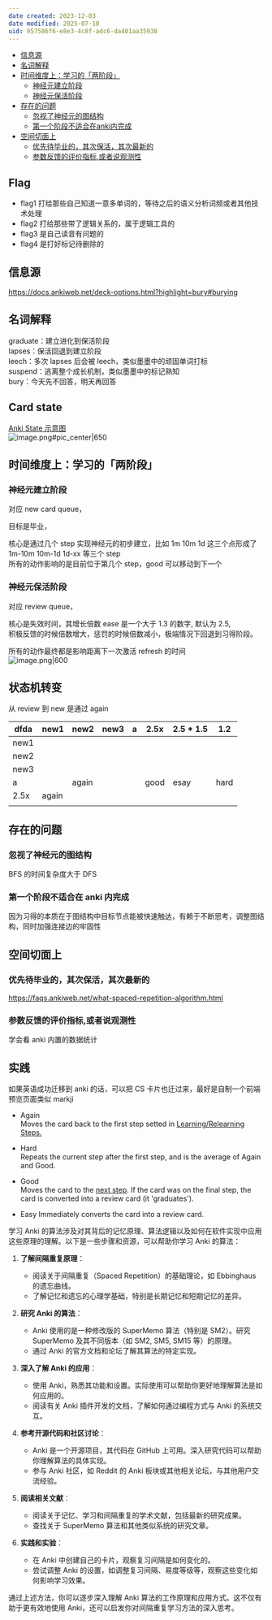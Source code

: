 ```yaml
---
date created: 2023-12-03
date modified: 2025-07-10
uid: 957586f6-e8e3-4c8f-adc6-da401aa35938
---
```

- [信息源](#%E4%BF%A1%E6%81%AF%E6%BA%90)
- [名词解释](#%E5%90%8D%E8%AF%8D%E8%A7%A3%E9%87%8A)
- [时间维度上：学习的「两阶段」](#%E6%97%B6%E9%97%B4%E7%BB%B4%E5%BA%A6%E4%B8%8A%EF%BC%9A%E5%AD%A6%E4%B9%A0%E7%9A%84%E3%80%8C%E4%B8%A4%E9%98%B6%E6%AE%B5%E3%80%8D)
	- [神经元建立阶段](#%E7%A5%9E%E7%BB%8F%E5%85%83%E5%BB%BA%E7%AB%8B%E9%98%B6%E6%AE%B5)
	- [神经元保活阶段](#%E7%A5%9E%E7%BB%8F%E5%85%83%E4%BF%9D%E6%B4%BB%E9%98%B6%E6%AE%B5)
- [存在的问题](#%E5%AD%98%E5%9C%A8%E7%9A%84%E9%97%AE%E9%A2%98)
	- [忽视了神经元的图结构](#%E5%BF%BD%E8%A7%86%E4%BA%86%E7%A5%9E%E7%BB%8F%E5%85%83%E7%9A%84%E5%9B%BE%E7%BB%93%E6%9E%84)
	- [第一个阶段不适合在anki内完成](#%E7%AC%AC%E4%B8%80%E4%B8%AA%E9%98%B6%E6%AE%B5%E4%B8%8D%E9%80%82%E5%90%88%E5%9C%A8anki%E5%86%85%E5%AE%8C%E6%88%90)
- [空间切面上](#%E7%A9%BA%E9%97%B4%E5%88%87%E9%9D%A2%E4%B8%8A)
	- [优先待毕业的，其次保活，其次最新的](#%E4%BC%98%E5%85%88%E5%BE%85%E6%AF%95%E4%B8%9A%E7%9A%84%EF%BC%8C%E5%85%B6%E6%AC%A1%E4%BF%9D%E6%B4%BB%EF%BC%8C%E5%85%B6%E6%AC%A1%E6%9C%80%E6%96%B0%E7%9A%84)
	- [参数反馈的评价指标,或者说观测性](#%E5%8F%82%E6%95%B0%E5%8F%8D%E9%A6%88%E7%9A%84%E8%AF%84%E4%BB%B7%E6%8C%87%E6%A0%87,%E6%88%96%E8%80%85%E8%AF%B4%E8%A7%82%E6%B5%8B%E6%80%A7)

## Flag

- flag1 打给那些自己知道一意多单词的，等待之后的语义分析词频或者其他技术处理
- flag2 打给那些带了逻辑关系的，属于逻辑工具的
- flag3 是自己读音有问题的
- flag4 是打好标记待删除的

## 信息源

https://docs.ankiweb.net/deck-options.html?highlight=bury#burying

## 名词解释

graduate：建立进化到保活阶段  
lapses：保活回退到建立阶段  
leech：多次 lapses 后会被 leech，类似墨墨中的顽固单词打标  
suspend：逃离整个成长机制，类似墨墨中的标记熟知  
bury：今天先不回答，明天再回答

## Card state

[Anki State 示意图](Anki%20State%20示意图)  
![image.png#pic_center|650](https://imagehosting4picgo.oss-cn-beijing.aliyuncs.com/imagehosting/fix-dir%2Fpicgo%2Fpicgo-clipboard-images%2F2024%2F06%2F13%2F21-08-25-36241769e0343da9534dbbdd19fa106c-20240613210825-c51868.png)

## 时间维度上：学习的「两阶段」

### 神经元建立阶段

对应 new card queue，

目标是毕业，

核心是通过几个 step 实现神经元的初步建立，比如 1m 10m 1d 这三个点形成了 1m-10m 10m-1d 1d-xx 等三个 step  
所有的动作影响的是目前位于第几个 step，good 可以移动到下一个

### 神经元保活阶段

对应 review queue，

核心是失效时间，其增长倍数 ease 是一个大于 1.3 的数字, 默认为 2.5,  
积极反馈的时候倍数增大，惩罚的时候倍数减小，极端情况下回退到习得阶段。

所有的动作最终都是影响距离下一次激活 refresh 的时间  
![image.png|600](https://imagehosting4picgo.oss-cn-beijing.aliyuncs.com/imagehosting/20240206023828.png)

## 状态机转变

从 review 到 new 是通过 again

| dfda | new1  | new2  | new3 | a   | 2.5x | 2.5 * 1.5 | 1.2  |
| ---- | ----- | ----- | ---- | --- | ---- | --------- | ---- |
| new1 |       |       |      |     |      |           |      |
| new2 |       |       |      |     |      |           |      |
| new3 |       |       |      |     |      |           |      |
| a    |       | again |      |     | good | esay      | hard |
| 2.5x | again |       |      |     |      |           |      |
|      |       |       |      |     |      |           |      |

## 存在的问题

### 忽视了神经元的图结构

BFS 的时间复杂度大于 DFS

### 第一个阶段不适合在 anki 内完成

因为习得的本质在于图结构中目标节点能被快速触达，有赖于不断思考，调整图结构，同时加强连接边的牢固性

## 空间切面上

### 优先待毕业的，其次保活，其次最新的

https://faqs.ankiweb.net/what-spaced-repetition-algorithm.html

### 参数反馈的评价指标,或者说观测性

学会看 anki 内置的数据统计

## 实践

如果英语成功迁移到 anki 的话，可以把 CS 卡片也迁过来，最好是自制一个前端预览页面类似 markji

- Again  
    Moves the card back to the first step setted in [Learning/Relearning Steps.](https://docs.ankiweb.net/deck-options.html?#learning-steps)
    
- Hard  
    Repeats the current step after the first step, and is the average of Again and Good.
    
- Good  
    Moves the card to the [next step](https://docs.ankiweb.net/deck-options.html?#learning-steps). If the card was on the final step, the card is converted into a review card (it 'graduates').
    
- Easy Immediately converts the card into a review card.

学习 Anki 的算法涉及对其背后的记忆原理、算法逻辑以及如何在软件实现中应用这些原理的理解。以下是一些步骤和资源，可以帮助你学习 Anki 的算法：

1. **了解间隔重复原理**：
    
    - 阅读关于间隔重复（Spaced Repetition）的基础理论，如 Ebbinghaus 的遗忘曲线。
    - 了解记忆和遗忘的心理学基础，特别是长期记忆和短期记忆的差异。
2. **研究 Anki 的算法**：
    
    - Anki 使用的是一种修改版的 SuperMemo 算法（特别是 SM2）。研究 SuperMemo 及其不同版本（如 SM2, SM5, SM15 等）的原理。
    - 通过 Anki 的官方文档和论坛了解其算法的特定实现。
3. **深入了解 Anki 的应用**：
    
    - 使用 Anki，熟悉其功能和设置。实际使用可以帮助你更好地理解算法是如何应用的。
    - 阅读有关 Anki 插件开发的文档，了解如何通过编程方式与 Anki 的系统交互。
4. **参考开源代码和社区讨论**：
    
    - Anki 是一个开源项目，其代码在 GitHub 上可用。深入研究代码可以帮助你理解算法的具体实现。
    - 参与 Anki 社区，如 Reddit 的 Anki 板块或其他相关论坛，与其他用户交流经验。
5. **阅读相关文献**：
    
    - 阅读关于记忆、学习和间隔重复的学术文献，包括最新的研究成果。
    - 查找关于 SuperMemo 算法和其他类似系统的研究文章。
6. **实践和实验**：
    
    - 在 Anki 中创建自己的卡片，观察复习间隔是如何变化的。
    - 尝试调整 Anki 的设置，如调整复习间隔、易度等级等，观察这些变化如何影响学习效果。

通过上述方法，你可以逐步深入理解 Anki 算法的工作原理和应用方式。这不仅有助于更有效地使用 Anki，还可以启发你对间隔重复学习方法的深入思考。

  
